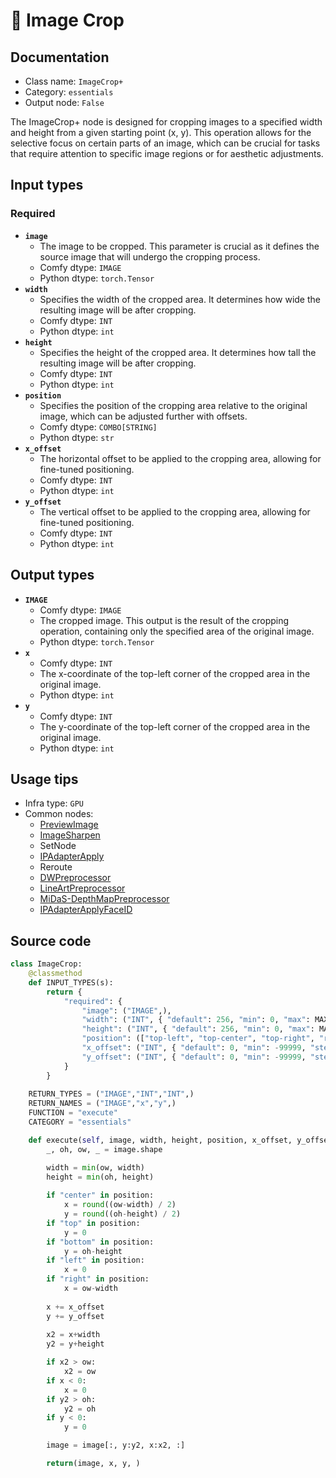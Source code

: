 # 🔧 Image Crop
## Documentation
- Class name: `ImageCrop+`
- Category: `essentials`
- Output node: `False`

The ImageCrop+ node is designed for cropping images to a specified width and height from a given starting point (x, y). This operation allows for the selective focus on certain parts of an image, which can be crucial for tasks that require attention to specific image regions or for aesthetic adjustments.
## Input types
### Required
- **`image`**
    - The image to be cropped. This parameter is crucial as it defines the source image that will undergo the cropping process.
    - Comfy dtype: `IMAGE`
    - Python dtype: `torch.Tensor`
- **`width`**
    - Specifies the width of the cropped area. It determines how wide the resulting image will be after cropping.
    - Comfy dtype: `INT`
    - Python dtype: `int`
- **`height`**
    - Specifies the height of the cropped area. It determines how tall the resulting image will be after cropping.
    - Comfy dtype: `INT`
    - Python dtype: `int`
- **`position`**
    - Specifies the position of the cropping area relative to the original image, which can be adjusted further with offsets.
    - Comfy dtype: `COMBO[STRING]`
    - Python dtype: `str`
- **`x_offset`**
    - The horizontal offset to be applied to the cropping area, allowing for fine-tuned positioning.
    - Comfy dtype: `INT`
    - Python dtype: `int`
- **`y_offset`**
    - The vertical offset to be applied to the cropping area, allowing for fine-tuned positioning.
    - Comfy dtype: `INT`
    - Python dtype: `int`
## Output types
- **`IMAGE`**
    - Comfy dtype: `IMAGE`
    - The cropped image. This output is the result of the cropping operation, containing only the specified area of the original image.
    - Python dtype: `torch.Tensor`
- **`x`**
    - Comfy dtype: `INT`
    - The x-coordinate of the top-left corner of the cropped area in the original image.
    - Python dtype: `int`
- **`y`**
    - Comfy dtype: `INT`
    - The y-coordinate of the top-left corner of the cropped area in the original image.
    - Python dtype: `int`
## Usage tips
- Infra type: `GPU`
- Common nodes:
    - [PreviewImage](../../Comfy/Nodes/PreviewImage.md)
    - [ImageSharpen](../../Comfy/Nodes/ImageSharpen.md)
    - SetNode
    - [IPAdapterApply](../../ComfyUI_IPAdapter_plus/Nodes/IPAdapterApply.md)
    - Reroute
    - [DWPreprocessor](../../comfyui_controlnet_aux/Nodes/DWPreprocessor.md)
    - [LineArtPreprocessor](../../comfyui_controlnet_aux/Nodes/LineArtPreprocessor.md)
    - [MiDaS-DepthMapPreprocessor](../../comfyui_controlnet_aux/Nodes/MiDaS-DepthMapPreprocessor.md)
    - [IPAdapterApplyFaceID](../../ComfyUI_IPAdapter_plus/Nodes/IPAdapterApplyFaceID.md)



## Source code
```python
class ImageCrop:
    @classmethod
    def INPUT_TYPES(s):
        return {
            "required": {
                "image": ("IMAGE",),
                "width": ("INT", { "default": 256, "min": 0, "max": MAX_RESOLUTION, "step": 8, }),
                "height": ("INT", { "default": 256, "min": 0, "max": MAX_RESOLUTION, "step": 8, }),
                "position": (["top-left", "top-center", "top-right", "right-center", "bottom-right", "bottom-center", "bottom-left", "left-center", "center"],),
                "x_offset": ("INT", { "default": 0, "min": -99999, "step": 1, }),
                "y_offset": ("INT", { "default": 0, "min": -99999, "step": 1, }),
            }
        }
    
    RETURN_TYPES = ("IMAGE","INT","INT",)
    RETURN_NAMES = ("IMAGE","x","y",)
    FUNCTION = "execute"
    CATEGORY = "essentials"

    def execute(self, image, width, height, position, x_offset, y_offset):
        _, oh, ow, _ = image.shape

        width = min(ow, width)
        height = min(oh, height)
                
        if "center" in position:
            x = round((ow-width) / 2)
            y = round((oh-height) / 2)
        if "top" in position:
            y = 0
        if "bottom" in position:
            y = oh-height
        if "left" in position:
            x = 0
        if "right" in position:
            x = ow-width
        
        x += x_offset
        y += y_offset
        
        x2 = x+width
        y2 = y+height

        if x2 > ow:
            x2 = ow
        if x < 0:
            x = 0
        if y2 > oh:
            y2 = oh
        if y < 0:
            y = 0

        image = image[:, y:y2, x:x2, :]

        return(image, x, y, )

```

